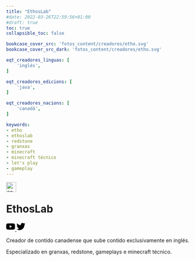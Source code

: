```yaml
---
title: "EthosLab"
#date: 2022-03-26T22:59:56+01:00
#draft: true
toc: true
collapsible_toc: false

bookcase_cover_src: 'fotos_content/creadores/etho.svg'
bookcase_cover_src_dark: 'fotos_content/creadores/etho.svg'

eqt_creadores_linguas: [
    'inglés',
]

eqt_creadores_edicions: [
    'java',
]

eqt_creadores_nacions: [
    'canadá',
]

keywords:
- etho
- ethoslab
- redstone
- granxas
- minecraft
- minecraft técnico
- let's play
- gameplay
---
```


<img align="left" src="https://raw.githubusercontent.com/Ran-n/svgs/main/linguas/en_0.svg" width="27" alt="english" title="English">
<br>

# EthosLab

<a rel="noopener" target="_blank" href="https://www.youtube.com/user/EthosLab">
<svg role="img" viewBox="0 0 24 24" xmlns="http://www.w3.org/2000/svg" width="24px" height="24px"><title>Youtube</title><path d="M23.498 6.186a3.016 3.016 0 0 0-2.122-2.136C19.505 3.545 12 3.545 12 3.545s-7.505 0-9.377.505A3.017 3.017 0 0 0 .502 6.186C0 8.07 0 12 0 12s0 3.93.502 5.814a3.016 3.016 0 0 0 2.122 2.136c1.871.505 9.376.505 9.376.505s7.505 0 9.377-.505a3.015 3.015 0 0 0 2.122-2.136C24 15.93 24 12 24 12s0-3.93-.502-5.814zM9.545 15.568V8.432L15.818 12l-6.273 3.568z"/></svg>
</a>

<a rel="noopener" target="_blank" href="https://twitter.com/EthoLP">
<svg role="img" viewBox="0 0 24 24" xmlns="http://www.w3.org/2000/svg" width="24px" height="24px"><title>Twitter</title><path d="M23.953 4.57a10 10 0 01-2.825.775 4.958 4.958 0 002.163-2.723c-.951.555-2.005.959-3.127 1.184a4.92 4.92 0 00-8.384 4.482C7.69 8.095 4.067 6.13 1.64 3.162a4.822 4.822 0 00-.666 2.475c0 1.71.87 3.213 2.188 4.096a4.904 4.904 0 01-2.228-.616v.06a4.923 4.923 0 003.946 4.827 4.996 4.996 0 01-2.212.085 4.936 4.936 0 004.604 3.417 9.867 9.867 0 01-6.102 2.105c-.39 0-.779-.023-1.17-.067a13.995 13.995 0 007.557 2.209c9.053 0 13.998-7.496 13.998-13.985 0-.21 0-.42-.015-.63A9.935 9.935 0 0024 4.59z"/></svg>
</a>

Creador de contido canadense que sube contido exclusivamente en inglés.

Especializado en granxas, redstone, gameplays e minecraft técnico.

